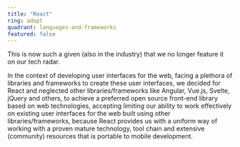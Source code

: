 ```yaml
---
title: "React"
ring: adopt
quadrant: languages-and-frameworks
featured: false
---
```


This is now such a given (also in the industry) that we no longer feature it on our tech radar.

In the context of developing user interfaces for the web, facing a plethora of libraries and frameworks to create these user interfaces, we decided for React and neglected other libraries/frameworks like Angular, Vue.js, Svelte, jQuery and others, to achieve a preferred open source front-end library based on web technologies, accepting limiting our ability to work effectively on existing user interfaces for the web built using other libraries/frameworks, because React provides us with a uniform way of working with a proven mature technology, tool chain and extensive (community) resources that is portable to mobile development.